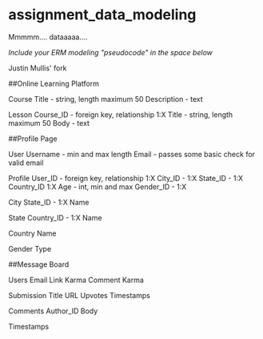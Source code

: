 # assignment_data_modeling
Mmmmm.... dataaaaa....

*Include your ERM modeling "pseudocode" in the space below*

Justin Mullis' fork

##Online Learning Platform

Course
Title - string, length maximum 50
Description - text

Lesson
Course_ID - foreign key, relationship 1:X
Title - string, length maximum 50
Body - text



##Profile Page

User
Username - min and max length
Email - passes some basic check for valid email

Profile
User_ID - foreign key, relationship 1:X
City_ID - 1:X
State_ID - 1:X
Country_ID 1:X
Age - int, min and max
Gender_ID - 1:X

City
State_ID - 1:X
Name

State
Country_ID - 1:X
Name

Country
Name

Gender
Type


##Message Board

Users
Email
Link Karma
Comment Karma

Submission
Title
URL
Upvotes
Timestamps

Comments
Author_ID
Body

Timestamps
